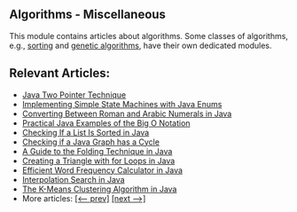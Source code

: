 ## Algorithms - Miscellaneous

This module contains articles about algorithms. Some classes of algorithms, e.g., [sorting](/algorithms-sorting) and
[genetic algorithms](/algorithms-genetic), have their own dedicated modules. 

## Relevant Articles:

- [Java Two Pointer Technique](https://www.baeldung.com/java-two-pointer-technique)
- [Implementing Simple State Machines with Java Enums](https://www.baeldung.com/java-enum-simple-state-machine)
- [Converting Between Roman and Arabic Numerals in Java](https://www.baeldung.com/java-convert-roman-arabic)
- [Practical Java Examples of the Big O Notation](https://www.baeldung.com/java-algorithm-complexity)
- [Checking If a List Is Sorted in Java](https://www.baeldung.com/java-check-if-list-sorted)
- [Checking if a Java Graph has a Cycle](https://www.baeldung.com/java-graph-has-a-cycle)
- [A Guide to the Folding Technique in Java](https://www.baeldung.com/folding-hashing-technique)
- [Creating a Triangle with for Loops in Java](https://www.baeldung.com/java-print-triangle)
- [Efficient Word Frequency Calculator in Java](https://www.baeldung.com/java-word-frequency)
- [Interpolation Search in Java](https://www.baeldung.com/java-interpolation-search)
- [The K-Means Clustering Algorithm in Java](https://www.baeldung.com/java-k-means-clustering-algorithm)
- More articles: [[<-- prev]](/algorithms-miscellaneous-2) [[next -->]](/algorithms-miscellaneous-4)
